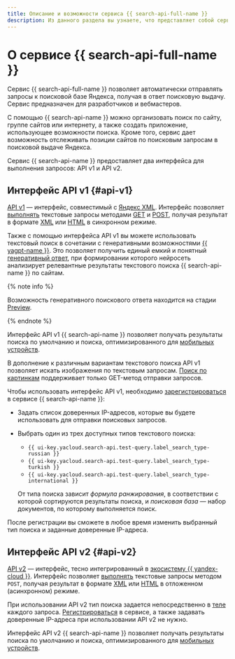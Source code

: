 ```yaml
---
title: Описание и возможности сервиса {{ search-api-full-name }}
description: Из данного раздела вы узнаете, что представляет собой сервис {{ search-api-name }}, какие инструменты и возможности он представляет и какие задачи способен решать.
---
```


# О сервисе {{ search-api-full-name }}

Сервис {{ search-api-full-name }} позволяет автоматически отправлять запросы к поисковой базе Яндекса, получая в ответ поисковую выдачу. Сервис предназначен для разработчиков и вебмастеров.

С помощью {{ search-api-name }} можно организовать поиск по сайту, группе сайтов или интернету, а также создать приложение, использующее возможности поиска. Кроме того, сервис дает возможность отслеживать позиции сайтов по поисковым запросам в поисковой выдаче Яндекса.

Сервис {{ search-api-name }} предоставляет два интерфейса для выполнения запросов: API v1 и API v2.

## Интерфейс API v1 {#api-v1}

[API v1](./get-request.md) — интерфейс, совместимый с [Яндекс XML](https://ru.wikipedia.org/wiki/Яндекс_XML). Интерфейс позволяет [выполнять](../operations/searching.md) текстовые запросы методами [GET](../concepts/get-request.md) и [POST](../concepts/post-request.md), получая результат в формате [XML](./response.md) или [HTML](./html-response.md) в синхронном режиме.

Также с помощью интерфейса API v1 вы можете использовать текстовый поиск в сочетании с генеративными возможностями [{{ yagpt-name }}](../../foundation-models/concepts/yandexgpt/index.md). Это позволяет получить единый емкий и понятный [генеративный ответ](./generative-response.md), при формировании которого нейросеть анализирует релевантные результаты текстового поиска {{ search-api-name }} по сайтам.

{% note info %}

Возможность генеративного поискового ответа находится на стадии [Preview](../../overview/concepts/launch-stages.md).

{% endnote %}

Интерфейс API v1 {{ search-api-name }} позволяет получать результаты поиска по умолчанию и поиска, оптимизированного для [мобильных устройств](../operations/mobile.md).

В дополнение к различным вариантам текстового поиска API v1 позволяет искать изображения по текстовым запросам. [Поиск по картинкам](./pic-search.md) поддерживает только GET-метод отправки запросов.

Чтобы использовать интерфейс API v1, необходимо [зарегистрироваться](../operations/workaround.md) в сервисе {{ search-api-name }}:
* Задать список доверенных IP-адресов, которые вы будете использовать для отправки поисковых запросов.
* Выбрать один из трех доступных типов текстового поиска:

    * `{{ ui-key.yacloud.search-api.test-query.label_search_type-russian }}`
    * `{{ ui-key.yacloud.search-api.test-query.label_search_type-turkish }}`
    * `{{ ui-key.yacloud.search-api.test-query.label_search_type-international }}`

    От типа поиска зависит _формула ранжирования_, в соответствии с которой сортируются результаты поиска, и _поисковая база_ — набор документов, по которому выполняется поиск.
    
После регистрации вы сможете в любое время изменить выбранный тип поиска и заданные доверенные IP-адреса.

## Интерфейс API v2 {#api-v2}

[API v2](../operations/web-search.md) — интерфейс, тесно интегрированный в [экосистему {{ yandex-cloud }}](../../overview/concepts/services.md). Интерфейс позволяет [выполнять](../operations/web-search.md) текстовые запросы методом `POST`, получая результат в формате [XML](./response.md) или [HTML](./html-response.md) в отложенном (асинхронном) режиме.

При использовании API v2 тип поиска задается непосредственно в [теле](./web-search.md#parameters) каждого запроса. [Регистрироваться](../operations/workaround.md#registration) в сервисе, а также задавать доверенные IP-адреса при использовании API v2 не нужно.

Интерфейс API v2 {{ search-api-name }} позволяет получать результаты поиска по умолчанию и поиска, оптимизированного для [мобильных устройств](../operations/v2-mobile.md).

